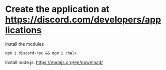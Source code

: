 # Create the application at https://discord.com/developers/applications
Install the modules
```
npm i discord-rpc && npm i chalk
```
Install node.js: https://nodejs.org/en/download/
